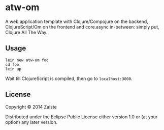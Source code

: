 # atw-om

A web application template with Clojure/Compojure on the backend, ClojureScript/Om on the frontend and core.async in-between: simply put, Clojure All The Way.

## Usage

```
lein new atw-om foo
cd foo
lein up
```

Wait till ClojureScript is compiled, then go to `localhost:3000`.

## License

Copyright © 2014 Zaiste

Distributed under the Eclipse Public License either version 1.0 or (at
your option) any later version.
